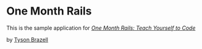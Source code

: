 # One Month Rails

This is the sample application for 
[*One Month Rails: Teach Yourself to Code*](http://onemonthrails.com)

by [Tyson Brazell](http://sentiosearch.com)